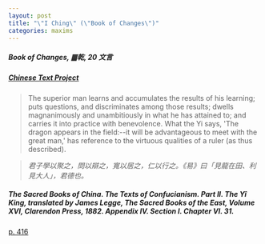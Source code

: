 ```yaml
---
layout: post
title: "\"I Ching\" (\"Book of Changes\")" 
categories: maxims
---
```


##### Book of Changes, ䷀乾, 20 文言

##### [Chinese Text Project](https://ctext.org/dictionary.pl?if=en&id=81907)

> The superior man learns and accumulates the results of his learning; puts questions, and discriminates among those results; dwells magnanimously and unambitiously in what he has attained to; and carries it into practice with benevolence. What the Yi says, 'The dragon appears in the field:--it will be advantageous to meet with the great man,' has reference to the virtuous qualities of a ruler (as thus described).

> *君子學以聚之，問以辯之，寬以居之，仁以行之。《易》曰「見龍在田、利見大人」，君德也。*

##### *The Sacred Books of China. The Texts of Confucianism. Part II. The Yî King*, translated by James Legge, The Sacred Books of the East, Volume XVI, Clarendon Press, 1882. Appendix IV. Section I. Chapter VI. 31.

[p. 416](https://jainqq.org/explore/007676/443)
